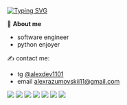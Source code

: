 [![Typing SVG](https://readme-typing-svg.herokuapp.com?color=%2336BCF7&lines=Hi+there,+I'm+Alex)](https://git.io/typing-svg)

📍 **About me**
- software engineer
- python enjoyer


✍️ contact me:
- tg [@alexdev1101](https://t.me/alexdev1101)
- email alexrazumovskii11@gmail.com


<img src="https://img.shields.io/badge/Python-white?&logo=Python&logoColor=blue" /> <img src="https://img.shields.io/badge/Django-white?style=for-the-badge&logo=Django&logoColor=green" /> <img src="https://img.shields.io/badge/PostgreSQL-white?style=for-the-badge&logo=PostgreSQL&logoColor=black" /> <img src="https://img.shields.io/badge/SQL-white?style=for-the-badge&logo=&logoColor=black" /> <img src="https://img.shields.io/badge/Docker-white?style=for-the-badge&logo=Docker&logoColor=blue" /> <img src="https://img.shields.io/badge/bash-white?style=for-the-badge&logo=&logoColor=black" /> <img src="https://img.shields.io/badge/FastAPI-white?style=for-the-badge&logo=FastAPI&logoColor=green" />
